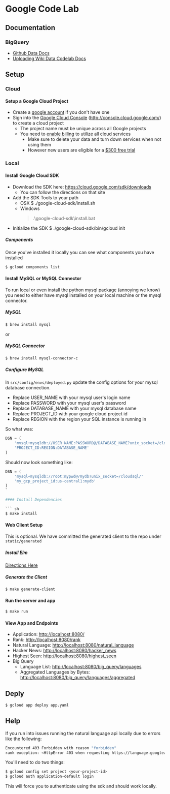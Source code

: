 Google Code Lab
===============

## Documentation

### BigQuery

- [Github Data Docs](docs/big_query/github/github.md)
- [Uploading Wiki Data Codelab Docs](docs/big_query/wiki/wiki.md)


## Setup

### Cloud

#### Setup a Google Cloud Project

- Create a [google account](https://accounts.google.com/SignUp) if you don't have one
- Sign into the [Google Cloud Console](http://console.cloud.google.com/) (http://console.cloud.google.com/) to create a cloud project
  - The project name must be unique across all Google projects
  - You need to [enable billing](https://console.developers.google.com/billing) to utilize all cloud services
    - Make sure to delete your data and turn down services when not using them
    - However new users are eligible for a [$300 free trial](https://console.developers.google.com/billing/freetrial?hl=en)

### Local

#### Install Google Cloud SDK

- Download the SDK here: https://cloud.google.com/sdk/downloads
  - You can follow the directions on that site
- Add the SDK Tools to your path
  - OSX
    $ ./google-cloud-sdk/install.sh
  - Windows
    > .\google-cloud-sdk\install.bat
- Initialize the SDK
  $ ./google-cloud-sdk/bin/gcloud init

##### Components

Once you've installed it locally you can see what components you have installed

    $ gcloud components list

#### Install MySQL or MySQL Connector

To run local or even install the python mysql package (annoying we know) you need to either have mysql installed on your local machine or the mysql connector.

##### MySQL

```sh
$ brew install mysql
```

or

##### MySQL Connector

``` sh
$ brew install mysql-connector-c
```

##### Configure MySQL

In `src/config/envs/deployed.py` update the config options for your mysql database connection.

- Replace USER_NAME with your mysql user's login name
- Replace PASSWORD with your mysql user's password
- Replace DATABASE_NAME with your mysql database name
- Replace PROJECT_ID with your google cloud project id
- Replace REGION with the region your SQL instance is running in

So what was:

``` py
DSN = (
    'mysql+mysqldb://USER_NAME:PASSWORD@/DATABASE_NAME?unix_socket=/cloudsql/'
    'PROJECT_ID:REGION:DATABASE_NAME'
)
```

Should now look something like:

``` py
DSN = (
    'mysql+mysqldb://root:mypwd@/mydb?unix_socket=/cloudsql/'
    'my_gcp_project_id:us-central1:mydb'
)
`

#### Install Dependencies

``` sh
$ make install
```

#### Web Client Setup

This is optional. We have committed the generated client to the repo under `static/generated`

##### Install Elm

[Directions Here](https://guide.elm-lang.org/install.html)

##### Generate the Client

``` sh
$ make generate-client
```

#### Run the server and app

``` sh
$ make run
```

#### View App and Endpoints

- Application: [http://localhost:8080/](http://localhost:8080/)
- Rank: [http://localhost:8080/rank](http://localhost:8080/rank)
- Natural Language: [http://localhost:8080/natural_language](http://localhost:8080/natural_language)
- Hacker News: [http://localhost:8080/hacker_news](http://localhost:8080/hacker_news)
- Highest Seen: [http://localhost:8080/highest_seen](http://localhost:8080/highest_seen)
- Big Query
  - Language List: [http://localhost:8080/big_query/languages](http://localhost:8080/big_query/languages)
  - Aggregated Languages by Bytes: [http://localhost:8080/big_query/languages/aggregated](http://localhost:8080/big_query/languages/aggregated)

## Deply

```sh
$ gcloud app deploy app.yaml
```

## Help

If you run into issues running the natural language api locally due to errors like the following:
```sh
Encountered 403 Forbidden with reason "forbidden"
rank exception: <HttpError 403 when requesting https://language.googleapis.com/v1/documents:analyzeEntities?alt=json returned "Google Cloud Natural Language API has not been used in project google.com:cloudsdktool before or it is disabled. Enable it by visiting https://console.developers.google.com/apis/api/language.googleapis.com/overview?project=google.com:cloudsdktool then retry. If you enabled this API recently, wait a few minutes for the action to propagate to our systems and retry.">
```

You'll need to do two things:
```sh
$ gcloud config set project <your-project-id>
$ gcloud auth application-default login
```

This will force you to authenticate using the sdk and should work locally.